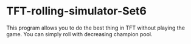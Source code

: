 # TFT-rolling-simulator-Set6
This program allows you to do the best thing in TFT without playing the game.
You can simply roll with decreasing champion pool.
